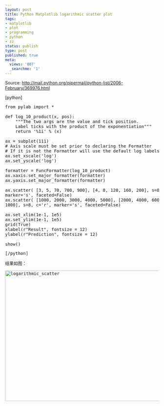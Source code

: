 ```yaml
---
layout: post
title: Python Matplotlib logarithmic scatter plot
tags:
- matplotlib
- plot
- programming
- python
- zz
status: publish
type: post
published: true
meta:
  views: '807'
  _searchme: '1'
---
```

Source: <a href="http://mail.python.org/pipermail/python-list/2006-February/369976.html">http://mail.python.org/pipermail/python-list/2006-February/369976.html</a>

[python]
<pre>from pylab import *

def log_10_product(x, pos):
    """The two args are the value and tick position.
    Label ticks with the product of the exponentiation"""
    return '%1i' % (x)

ax = subplot(111)
# Axis scale must be set prior to declaring the Formatter
# If it is not the Formatter will use the default log labels for ticks.
ax.set_xscale('log')
ax.set_yscale('log')

formatter = FuncFormatter(log_10_product)
ax.xaxis.set_major_formatter(formatter)
ax.yaxis.set_major_formatter(formatter)

ax.scatter( [3, 5, 70, 700, 900], [4, 8, 120, 160, 200], s=8, c='b',
marker='s', faceted=False)
ax.scatter( [1000, 2000, 3000, 4000, 5000], [2000, 4000, 6000, 8000,
1000], s=8, c='r', marker='s', faceted=False)

ax.set_xlim(1e-1, 1e5)
ax.set_ylim(1e-1, 1e5)
grid(True)
xlabel(r"Result", fontsize = 12)
ylabel(r"Prediction", fontsize = 12)

show()</pre>
<pre>[/python]</pre>
<pre>结果如图：</pre>
<pre><img src="http://azaleasays.com/wp-content/uploads/2010/07/logarithmic_scatter.png" alt="logarithmic_scatter" height="426" width="566" /></pre>
